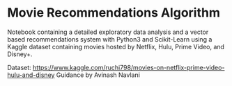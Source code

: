 # Movie Recommendations Algorithm

Notebook containing a detailed exploratory data analysis and a vector based recommendations system with Python3 and Scikit-Learn using a Kaggle dataset containing movies hosted by Netflix, Hulu, Prime Video, and Disney+.

Dataset: https://www.kaggle.com/ruchi798/movies-on-netflix-prime-video-hulu-and-disney
Guidance by Avinash Navlani

